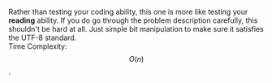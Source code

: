 Rather than testing your coding ability, this one is more like testing your **reading** ability. If you do go through the problem description carefully, this shouldn't be hard at all. Just simple bit manipulation to make sure it satisfies the UTF-8 standard.  
Time Complexity: $$O(n)$$. 